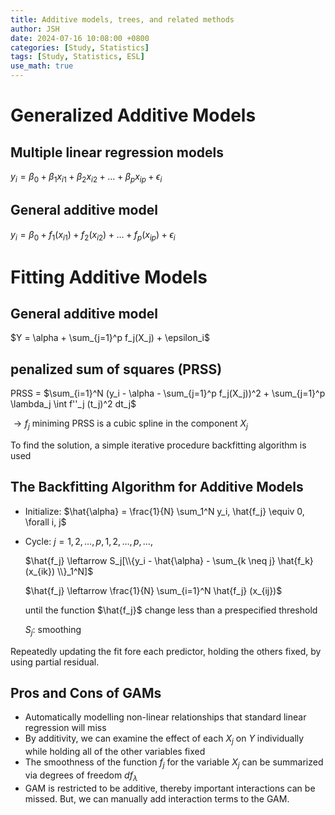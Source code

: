 ```yaml
---
title: Additive models, trees, and related methods
author: JSH
date: 2024-07-16 10:08:00 +0800
categories: [Study, Statistics]
tags: [Study, Statistics, ESL]
use_math: true
---
```


# Generalized Additive Models
## Multiple linear regression models
$y_i = \beta_0 + \beta_1 x_{i1} + \beta_2 x_{i2} + \ldots + \beta_p x_{ip} + \epsilon_i$

## General additive model
$y_i = \beta_0 + f_1(x_{i1}) + f_2(x_{i2}) + \ldots + f_p(x_{ip}) + \epsilon_i$


# Fitting Additive Models
## General additive model
$Y = \alpha + \sum_{j=1}^p f_j(X_j) + \epsilon_i$

## penalized sum of squares (PRSS)
PRSS = $\sum_{i=1}^N (y_i - \alpha - \sum_{j=1}^p f_j(X_j))^2 + \sum_{j=1}^p \lambda_j \int f''_j (t_j)^2 dt_j$

$\rightarrow f_j$ miniming PRSS is a cubic spline in the component $X_j$

To find the solution, a simple iterative procedure backfitting algorithm is used

## The Backfitting Algorithm for Additive Models
* Initialize: $\hat{\alpha} = \frac{1}{N} \sum_1^N y_i, \hat{f_j} \equiv 0, \forall i, j$
* Cycle: $j = 1, 2, \ldots, p, 1, 2, \ldots, p, \ldots,$
  
  $\hat{f_j} \leftarrow S_j[\\{y_i - \hat{\alpha} - \sum_{k \neq j} \hat{f_k}(x_{ik}) \\}_1^N]$
  
  $\hat{f_j} \leftarrow \frac{1}{N} \sum_{i=1}^N \hat{f_j} (x_{ij})$
  
  until the function $\hat{f_j}$ change less than a prespecified threshold

  $S_j$: smoothing

Repeatedly updating the fit fore each predictor, holding the others fixed, by using partial residual.

## Pros and Cons of GAMs
* Automatically modelling non-linear relationships that standard linear regression will miss
* By additivity, we can examine the effect of each $X_j$ on $Y$ individually while holding all of the other variables fixed
* The smoothness of the function $f_j$ for the variable $X_j$ can be summarized via degrees of freedom $df_{\lambda}$
* GAM is restricted to be additive, thereby important interactions can be missed. But, we can manually add interaction terms to the GAM.




